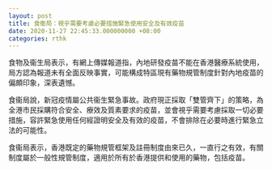 ```yaml
---
layout: post
title: 食衞局：視乎需要考慮必要措施緊急使用安全及有效疫苗
date: 2020-11-27 22:45:33.000000000 +08:00
categories: rthk
---
```


食物及衞生局表示，有網上傳媒報道指，內地研發疫苗不能在香港醫療系統使用，局方認為報道未有全面反映事實，可能構成特區現有藥物規管制度針對內地疫苗的偏頗印象，深表遺憾。

食衞局說，新冠疫情屬公共衞生緊急事故。政府現正採取「雙管齊下」的策略，為全港市民採購符合安全、療效及質素要求的疫苗，並會視乎需要考慮採取一切必要措施，容許緊急使用任何經證明安全及有效的疫苗，不會排除在必要時進行緊急立法的可能性。

食衞局表示，香港既定的藥物規管框架及註冊制度由來已久，一直行之有效，有關制度屬於一般性規管制度，適用於所有於香港提供和使用的藥物，包括疫苗。
